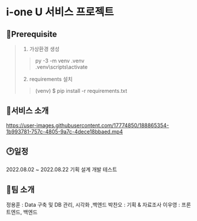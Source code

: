 # i-one U 서비스 프로젝트

## 🔶**Prerequisite**
> 1. 가상환경 생성
>> py -3 -m venv .venv \
>> .venv\scripts\activate
> 2. requirements 설치
>> (venv) $ pip install -r requirements.txt

## 🔶서비스 소개

https://user-images.githubusercontent.com/17774850/188865354-1b993781-757c-4805-9a7c-4dece18bbaed.mp4


## 🕑일정 
2022.08.02 ~ 2022.08.22
기획
설계
개발
테스트

## 🔷팀 소개
정용훈 : Data 구축 및 DB 관리, 시각화 ,백엔드
박찬오 : 기획 & 자료조사
이우영 : 프론트엔드, 백엔드
